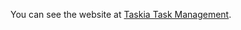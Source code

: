 You can see the website at [Taskia Task Management][1].

[1]: https://taskia.webnyaziz.com/signin.html "Taskia Task Management"
